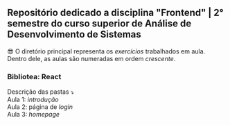 ## Repositório dedicado a disciplina "Frontend" | 2° semestre do curso superior de Análise de Desenvolvimento de Sistemas

😎 O diretório principal representa os _exercícios_ trabalhados em aula. Dentro dele, as aulas são numeradas em ordem _crescente_.

### Bibliotea: React

Descrição das pastas ⤵ <br>
Aula 1: _introdução_ <br>
Aula 2: página de _login_ <br>
Aula 3: _homepage_
